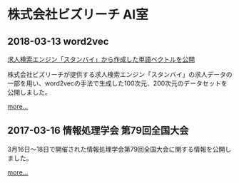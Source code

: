 # 株式会社ビズリーチ AI室

## 2018-03-13 word2vec

[求人検索エンジン「スタンバイ」から作成した単語ベクトルを公開](https://github.com/bizreach/ai/tree/master/word2vec)

株式会社ビズリーチが提供する求人検索エンジン「スタンバイ」の求人データの一部を用い、word2vecの手法で生成した100次元、200次元のデータセットを公開しました。

[more...](https://github.com/bizreach/ai/tree/master/word2vec)

## 2017-03-16 情報処理学会 第79回全国大会

3月16日〜18日で開催された情報処理学会第79回全国大会に関する情報を公開しました。

[more...](https://github.com/bizreach/ai/tree/master/ipsj2017)

